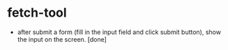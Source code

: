 # fetch-tool

+ after submit a form (fill in the input field and click submit button), show the input on the screen. [done]
